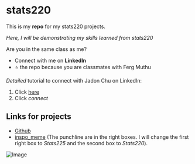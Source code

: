 # stats220

This is my **repo** for my stats220 projects.

*Here, I will be demonstrating my skills learned from stats220* 

Are you in the same class as me? 
- Connect with me on **LinkedIn**
- ⭐ the repo because you are classmates with Ferg Muthu

*Detailed* tutorial to connect with Jadon Chu on LinkedIn:
1. Click [here](https://www.linkedin.com/in/jadon-chu-999858295/)
2. Click *connect*

## Links for projects
- [Github](https://github.com/jchu630/stats220/edit/main/README.md)
- [inspo_meme](https://www.google.com/url?sa=i&url=https%3A%2F%2Fwww.deviantart.com%2Fjumbotheelephant%2Fart%2FDrake-Meme-948469769&psig=AOvVaw1u53F13ESeBPkpQs1ITs8f&ust=1710317493717000&source=images&cd=vfe&opi=89978449&ved=0CBMQjRxqFwoTCLCChrKj7oQDFQAAAAAdAAAAABAD) (The punchline are in the right boxes. I will change the first right box to *Stats225* and the second box to *Stats220*). 

![Image](https://miro.medium.com/v2/resize:fit:818/1*VR-XNA60etBQj-r57knvKA.png)
